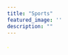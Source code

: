 ```yaml
---
title: "Sports"
featured_image: ''
description: ""
---
```


<p style="color:yellow;"Welcome to the BMS Clubs Home Page!">.</> 